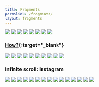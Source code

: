 ```yaml
---
title: Fragments
permalink: /fragments/
layout: fragments
---
```


![](/images/archive/moire02.gif)
![](/images/archive/zazz_multi.jpg)
![](/images/archive/zazz_multi02.jpg)
![](/images/archive/zazz_sketch.jpg)
![](/images/archive/zazz_flash.gif)
![](/images/archive/editorial01.jpg)
![](/images/archive/editorial02.jpg)
![](/images/archive/editorial03.jpg#caption)
### [How?](https://www.instagram.com/p/BcG7bpeAqrh/?utm_source=ig_web_copy_link){:target="\_blank"}
![](/images/archive/univers.jpg)
![](/images/archive/emergenceofsimplegeometries.png)
![](/images/archive/ageofadz.png)
![](/images/archive/ageofadz_stencil.png)
![](/images/archive/badcomm.jpg)
![](/images/archive/solarsystem01.jpg)
![](/images/archive/solarsystem02.jpg)
![](/images/archive/cuss.gif)
![](/images/archive/moire.jpg)
![](/images/archive/infinitescroll.jpg#caption)
### Infinite scroll: Instagram
![](/images/archive/typesketch003.jpg)
![](/images/archive/typesketch001.jpg)
![](/images/archive/typesketch002.jpg)
![](/images/archive/typesketch004.jpeg)
![](/images/archive/typesketch005.jpg)
![](/images/archive/eatingstairs.gif)
![](/images/archive/tilde_landscape.jpg)
![](/images/archive/tilde_sunset.jpg)
![](/images/archive/google_maps.jpg)
![](/images/archive/planets.jpeg)
![](/images/archive/grow.gif)
![](/images/archive/rotatingstripes01.jpg)
![](/images/archive/rotatingsegments.gif)
![](/images/archive/rotatingstripes02.jpg)
![](/images/archive/buckhead.jpg)
